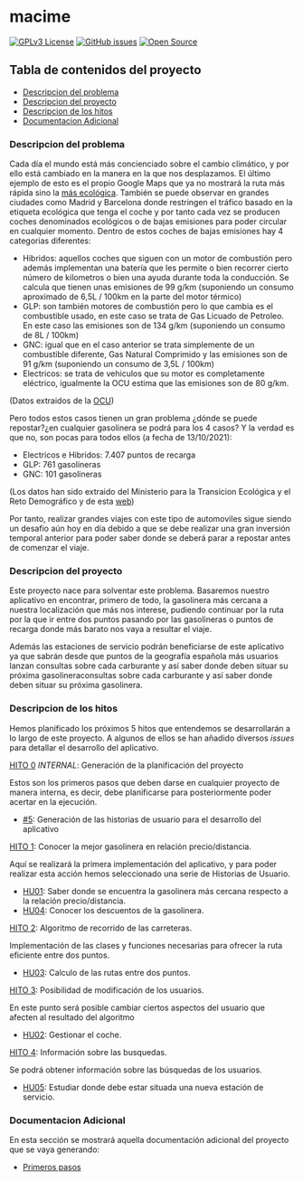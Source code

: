 # macime

[![GPLv3 License](https://img.shields.io/badge/License-GPL%20v3-green.svg)](https://opensource.org/licenses/) [![GitHub issues](https://img.shields.io/github/issues/soyjorgeprg/macime)](https://github.com/soyjorgeprg/macime/issues) [![Open Source](https://badges.frapsoft.com/os/v1/open-source.svg?v=103)](https://opensource.org/)

## Tabla de contenidos del proyecto

* [Descripcion del problema](#descripcion-del-problema)
* [Descripcion del proyecto](#descripcion-del-proyecto)
* [Descripcion de los hitos](#descripcion_de_los_hitos)
* [Documentacion Adicional](#documentacion-adicional)

### Descripcion del problema

Cada día el mundo está más concienciado sobre el cambio climático, y por ello está cambiado en la manera en la que nos desplazamos. El último ejemplo de esto es el propio Google Maps que ya no mostrará la ruta más rápida sino la [más ecológica](https://blog.google/products/maps/3-new-ways-navigate-more-sustainably-maps/). También se puede observar en grandes ciudades como Madrid y Barcelona donde restringen el tráfico basado en la etiqueta ecológica que tenga el coche y por tanto cada vez se producen coches denominados ecológicos o de bajas emisiones para poder circular en cualquier momento. Dentro de estos coches de bajas emisiones hay 4 categorias diferentes:

  + Hibridos: aquellos coches que siguen con un motor de combustión pero además implementan una batería que les permite o bien recorrer cierto número de kilometros o bien una ayuda durante toda la conducción. Se calcula que tienen unas emisiones de 99 g/km (suponiendo un consumo aproximado de 6,5L / 100km en la parte del motor térmico)
  + GLP: son también motores de combustión pero lo que cambia es el combustible usado, en este caso se trata de Gas Licuado de Petroleo. En este caso las emisiones son de 134 g/km (suponiendo un consumo de 8L / 100km)
  + GNC: igual que en el caso anterior se trata simplemente de un combustible diferente, Gas Natural Comprimido y las emisiones son de 91 g/km (suponiendo un consumo de 3,5L / 100km)
  + Electricos: se trata de vehiculos que su motor es completamente eléctrico, igualmente la OCU estima que las emisiones son de 80 g/km.

(Datos extraidos de la [OCU](https://www.ocu.org/coches/coches/noticias/coches-electricos-preguntas))

Pero todos estos casos tienen un gran problema ¿dónde se puede repostar?¿en cualquier gasolinera se podrá para los 4 casos? Y la verdad es que no, son pocas para todos ellos (a fecha de 13/10/2021):
  + Electricos e Hibridos: 7.407 puntos de recarga
  + GLP: 761 gasolineras
  + GNC: 101 gasolineras

(Los datos han sido extraido del Ministerio para la Transicion Ecológica y el Reto Demográfico y de esta [web](https://www.motorpasion.com/futuro-movimiento/a-espana-le-faltan-puntos-recarga-para-coches-electricos-no-esta-mal-como-chipre-lejos-paises-bajos#:~:text=Espa%C3%B1a%20sigue%20estando%20a%20la,%2C3%20%25%20de%20la%20totalidad.))

Por tanto, realizar grandes viajes con este tipo de automoviles sigue siendo un desafio aún hoy en día debido a que se debe realizar una gran inversión temporal anterior para poder saber donde se deberá parar a repostar antes de comenzar el viaje.


### Descripcion del proyecto

Este proyecto nace para solventar este problema. Basaremos nuestro aplicativo en encontrar, primero de todo, la gasolinera más cercana a nuestra localización que más nos interese, pudiendo continuar por la ruta por la que ir entre dos puntos pasando por las gasolineras o puntos de recarga donde más barato nos vaya a resultar el viaje.

Además las estaciones de servicio podrán beneficiarse de este aplicativo ya que sabrán desde que puntos de la geografía española más usuarios lanzan consultas sobre cada carburante y así saber donde deben situar su próxima gasolineraconsultas sobre cada carburante y así saber donde deben situar su próxima gasolinera.

### Descripcion de los hitos

Hemos planificado los próximos 5 hitos que entendemos se desarrollarán a lo largo de este proyecto. A algunos de ellos se han añadido diversos _issues_ para detallar el desarrollo del aplicativo.

[HITO 0](https://github.com/soyjorgeprg/macime/milestone/1) _INTERNAL_: Generación de la planificación del proyecto

Estos son los primeros pasos que deben darse en cualquier proyecto de manera interna, es decir, debe planificarse para posteriormente poder acertar en la ejecución. 

  + [#5](https://github.com/soyjorgeprg/macime/issues/5): Generación de las historias de usuario para el desarrollo del aplicativo

[HITO 1](https://github.com/soyjorgeprg/macime/milestone/6): Conocer la mejor gasolinera en relación precio/distancia. 

Aquí se realizará la primera implementación del aplicativo, y para poder realizar esta acción hemos seleccionado una serie de Historias de Usuario.

  + [HU01](https://github.com/soyjorgeprg/macime/issues/4): Saber donde se encuentra la gasolinera más cercana respecto a la relación precio/distancia. 
  + [HU04](https://github.com/soyjorgeprg/macime/issues/6): Conocer los descuentos de la gasolinera.

[HITO 2](https://github.com/soyjorgeprg/macime/milestone/5): Algoritmo de recorrido de las carreteras.

Implementación de las clases y funciones necesarias para ofrecer la ruta eficiente entre dos puntos.

  + [HU03](https://github.com/soyjorgeprg/macime/issues/9): Calculo de las rutas entre dos puntos.

[HITO 3](https://github.com/soyjorgeprg/macime/milestone/3): Posibilidad de modificación de los usuarios.

En este punto será posible cambiar ciertos aspectos del usuario que afecten al resultado del algoritmo

  + [HU02](https://github.com/soyjorgeprg/macime/issues/3): Gestionar el coche.

[HITO 4](https://github.com/soyjorgeprg/macime/milestone/4): Información sobre las busquedas.

Se podrá obtener información sobre las búsquedas de los usuarios.

  + [HU05](https://github.com/soyjorgeprg/macime/issues/7): Estudiar donde debe estar situada una nueva estación de servicio.

### Documentacion Adicional

En esta sección se mostrará aquella documentación adicional del proyecto que se vaya generando:
* [Primeros pasos](https://github.com/soyjorgeprg/macime/blob/hito0/documentacionAdicional/primerosPasos.md)


[//]: https://geoportalgasolineras.es/#/Descargas
